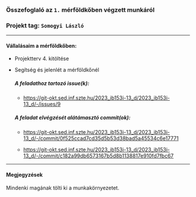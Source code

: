 ### Összefoglaló az `1.` mérföldkőben végzett munkáról

### Projekt tag: `Somogyi László`

___

#### Vállalásaim a mérföldkőben: 

 - Projektterv 4. kitöltése
 - Segítség és jelenlét a mérföldkőnél

    ##### A feladathoz tartozó issue(k):

	- https://git-okt.sed.inf.szte.hu/2023_ib153i-13_d/2023_ib153i-13_d/-/issues/9

    ##### A feladat elvégzését alátámasztó commit(ok):

	- https://git-okt.sed.inf.szte.hu/2023_ib153i-13_d/2023_ib153i-13_d/-/commit/0f525ccad7cd35d5b53d38bad5a45534c6e17771

	- https://git-okt.sed.inf.szte.hu/2023_ib153i-13_d/2023_ib153i-13_d/-/commit/c182a99db6573167b5d8b1138817e910fd7fbc67
___


#### Megjegyzések

Mindenki magának tölti ki a munkakörnyezetet.